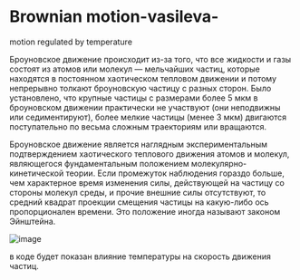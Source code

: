 # Brownian motion-vasileva-
motion regulated by temperature 

Броуновское движение происходит из-за того, что все жидкости и газы состоят из атомов или молекул — мельчайших частиц, которые находятся в постоянном хаотическом тепловом движении и потому непрерывно толкают броуновскую частицу с разных сторон. Было установлено, что крупные частицы с размерами более 5 мкм в броуновском движении практически не участвуют (они неподвижны или седиментируют), более мелкие частицы (менее 3 мкм) двигаются поступательно по весьма сложным траекториям или вращаются.

Броуновское движение является наглядным экспериментальным подтверждением хаотического теплового движения атомов и молекул, являющегося фундаментальным положением молекулярно-кинетической теории. Если промежуток наблюдения гораздо больше, чем характерное время изменения силы, действующей на частицу со стороны молекул среды, и прочие внешние силы отсутствуют, то средний квадрат проекции смещения частицы на какую-либо ось пропорционален времени. Это положение иногда называют законом Эйнштейна.

![image](https://github.com/user-attachments/assets/da020a55-7d9d-4878-ac93-f9cb8a18e493)

в коде будет показан влияние температуры на скорость движения частиц.
